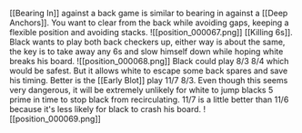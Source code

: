 [[Bearing In]] against a back game is similar to bearing in against a [[Deep Anchors]]. You want to clear from the back while avoiding gaps, keeping a flexible position and avoiding stacks.
![[position_000067.png]]
[[Killing 6s]]. Black wants to play both back checkers up, either way is about the same, the key is to take away any 6s and slow himself down while hoping white breaks his board.
![[position_000068.png]]
Black could play 8/3 8/4 which would be safest. But it allows white to escape some back spares and save his timing. Better is the [[Early Blot]] play 11/7 8/3. Even though this seems very dangerous, it will be extremely unlikely for white to jump blacks 5 prime in time to stop black from recirculating. 11/7 is a little better than 11/6 because it's less likely for black to crash his board.
![[position_000069.png]]





